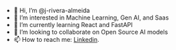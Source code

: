 - 👋 Hi, I’m @j-rivera-almeida
- 👀 I’m interested in Machine Learning, Gen AI, and Saas
- 🌱 I’m currently learning React and FastAPI
- 💞️ I’m looking to collaborate on Open Source AI models
- 📫 How to reach me: <a href="www.linkedin.com/in/j-rivera-almeida" >Linkedin</a>.  

<!---
j-rivera-almeida/j-rivera-almeida is a ✨ special ✨ repository because its `README.md` (this file) appears on your GitHub profile.
You can click the Preview link to take a look at your changes.
--->
